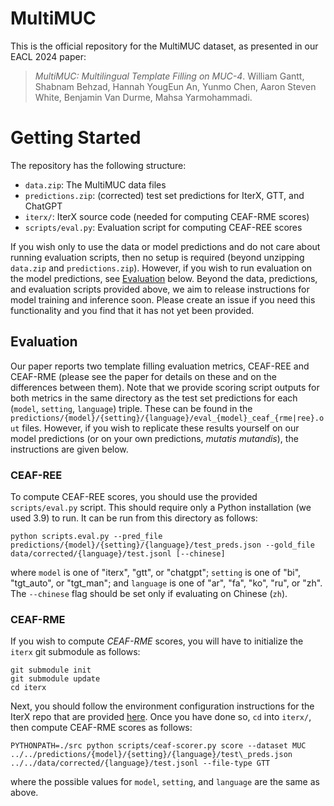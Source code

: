 # MultiMUC

This is the official repository for the MultiMUC dataset, as presented in our EACL 2024 paper:

> *MultiMUC: Multilingual Template Filling on MUC-4*. William Gantt, Shabnam Behzad, Hannah YougEun An, Yunmo Chen, Aaron Steven White, Benjamin Van Durme, Mahsa Yarmohammadi.

# Getting Started

The repository has the following structure:

- `data.zip`: The MultiMUC data files
- `predictions.zip`: (corrected) test set predictions for IterX, GTT, and ChatGPT
- `iterx/`: IterX source code (needed for computing CEAF-RME scores)
- `scripts/eval.py`: Evaluation script for computing CEAF-REE scores

If you wish only to use the data or model predictions and do not care about running evaluation scripts, then no setup is required (beyond unzipping `data.zip` and `predictions.zip`). However, if you wish to run evaluation on the model predictions, see [Evaluation](#evaluation) below. Beyond the data, predictions, and evaluation scripts provided above, we aim to release instructions for model training and inference soon. Please create an issue if you need this functionality and you find that it has not yet been provided.

## Evaluation

Our paper reports two template filling evaluation metrics, CEAF-REE and CEAF-RME (please see the paper for details on these and on the differences between them). Note that we provide scoring script outputs for both metrics in the same directory as the test set predictions for each (`model`, `setting`, `language`) triple. These can be found in the `predictions/{model}/{setting}/{language}/eval_{model}_ceaf_{rme|ree}.out` files. However, if you wish to replicate these results yourself on our model predictions (or on your own predictions, *mutatis mutandis*), the instructions are given below.

### CEAF-REE

To compute CEAF-REE scores, you should use the provided `scripts/eval.py` script. This should require only a Python installation (we used 3.9) to run. It can be run from this directory as follows:

```
python scripts.eval.py --pred_file predictions/{model}/{setting}/{language}/test_preds.json --gold_file data/corrected/{language}/test.jsonl [--chinese]
```

where `model` is one of "iterx", "gtt", or "chatgpt"; `setting` is one of "bi", "tgt\_auto", or "tgt\_man"; and `language` is one of "ar", "fa", "ko", "ru", or "zh". The `--chinese` flag should be set only if evaluating on Chinese (`zh`).

### CEAF-RME

If you wish to compute *CEAF-RME* scores, you will have to initialize the `iterx` git submodule as follows:

```
git submodule init
git submodule update
cd iterx
```

Next, you should follow the environment configuration instructions for the IterX repo that are provided [here](https://github.com/wanmok/iterx#environment-setup). Once you have done so, `cd` into `iterx/`, then compute CEAF-RME scores as follows:

```
PYTHONPATH=./src python scripts/ceaf-scorer.py score --dataset MUC ../../predictions/{model}/{setting}/{language}/test\_preds.json ../../data/corrected/{language}/test.jsonl --file-type GTT 
```

where the possible values for `model`, `setting`, and `language` are the same as above.
